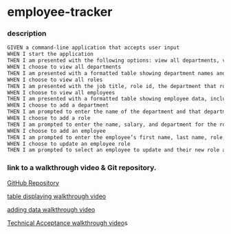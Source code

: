 # employee-tracker

### description
```md
GIVEN a command-line application that accepts user input
WHEN I start the application
THEN I am presented with the following options: view all departments, view all roles, view all employees, add a department, add a role, add an employee, and update an employee role
WHEN I choose to view all departments
THEN I am presented with a formatted table showing department names and department ids
WHEN I choose to view all roles
THEN I am presented with the job title, role id, the department that role belongs to, and the salary for that role
WHEN I choose to view all employees
THEN I am presented with a formatted table showing employee data, including employee ids, first names, last names, job titles, departments, salaries, and managers that the employees report to
WHEN I choose to add a department
THEN I am prompted to enter the name of the department and that department is added to the database
WHEN I choose to add a role
THEN I am prompted to enter the name, salary, and department for the role and that role is added to the database
WHEN I choose to add an employee
THEN I am prompted to enter the employee’s first name, last name, role, and manager, and that employee is added to the database
WHEN I choose to update an employee role
THEN I am prompted to select an employee to update and their new role and this information is updated in the database 
```

### link to a walkthrough video & Git repository.
[GitHub Repository](https://github.com/yinping-520/employee-tracker)

[table displaying walkthrough video](https://watch.screencastify.com/v/qH2DoUBgJwFAFscy7NyV)

[adding data walkthrough video](https://watch.screencastify.com/v/wYlne0LoSUCM67yEcPao)

[Technical Acceptance walkthrough video](https://watch.screencastify.com/v/GOxjfyRXVhCFMoR66axv)s